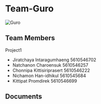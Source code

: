 # Team-Guro
![Guro](https://scontent-a-sin.xx.fbcdn.net/hphotos-prn2/v/t1.0-9/528218_10150744320756967_2050067703_n.jpg?oh=dcdbb17e6917da6df61d83b8d80ce870&oe=556DE468)

## Team Members

Project1
- Jiratchaya  Intaragumhaeng    5610546702
- Natchanon   Charoensuk        5610546257
- Chonnipa    Kittisiriprasert  5610546222
- Nichamon    Han-idhikul       5610545684
- Kittipat    Promdirek         5610546699

## Documents
